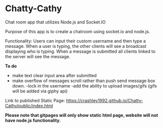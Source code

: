# Chatty-Cathy
Chat room app that utilizes Node.js and Socket.IO

Purpose of this app is to create a chatroom using socket.io and node.js. 

Functionality: Users can input their custom username and then type a message. When a user is typing, the other clients will see a broadcast displaying who is typing. When a message is submitted all clients linked to the server will see the message. 

**To do**
- make text clear input area after submitted
- make overflow of messages scroll rather than push send message box down. 
-lock in the username
-add the ability to upload images/gifs (gifs will be added via giphy api)
 
 Link to published Static Page: https://crashley1992.github.io/Chatty-Cathy/public/index.html
 
 **Please note that gitpages will only show static html page, website will not have node.js functionality.**
